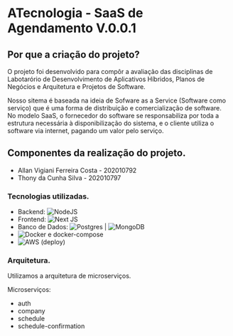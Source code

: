 # ATecnologia - SaaS de Agendamento V.0.0.1

## Por que a criação do projeto?

O projeto foi desenvolvido para compôr a avaliação das disciplinas de Labotarório de Desenvolvimento de Aplicativos Híbridos, Planos de Negócios e Arquitetura e Projetos de Software.

Nosso sitema é baseada na ideia de Sofware as a Service (Software como serviço) que é uma forma de distribuição e comercialização de software. No modelo SaaS, o fornecedor do software se responsabiliza por toda a estrutura necessária à disponibilização do sistema, e o cliente utiliza o software via internet, pagando um valor pelo serviço.

## Componentes da realização do projeto.

- Allan Vigiani Ferreira Costa - 202010792
- Thony da Cunha Silva - 202010797

### Tecnologias utilizadas.

- Backend: ![NodeJS](https://img.shields.io/badge/node.js-6DA55F?style=for-the-badge&logo=node.js&logoColor=white)
- Frontend: ![Next JS](https://img.shields.io/badge/Next-black?style=for-the-badge&logo=next.js&logoColor=white)
- Banco de Dados: ![Postgres](https://img.shields.io/badge/postgres-%23316192.svg?style=for-the-badge&logo=postgresql&logoColor=white) | ![MongoDB](https://img.shields.io/badge/MongoDB-%234ea94b.svg?style=for-the-badge&logo=mongodb&logoColor=white)
- ![Docker](https://img.shields.io/badge/docker-%230db7ed.svg?style=for-the-badge&logo=docker&logoColor=white) e docker-compose
- ![AWS](https://img.shields.io/badge/AWS-%23FF9900.svg?style=for-the-badge&logo=amazon-aws&logoColor=white) (deploy)

### Arquitetura.

Utilizamos a arquitetura de microserviços.

Microserviços: 
- auth
- company
- schedule
- schedule-confirmation
